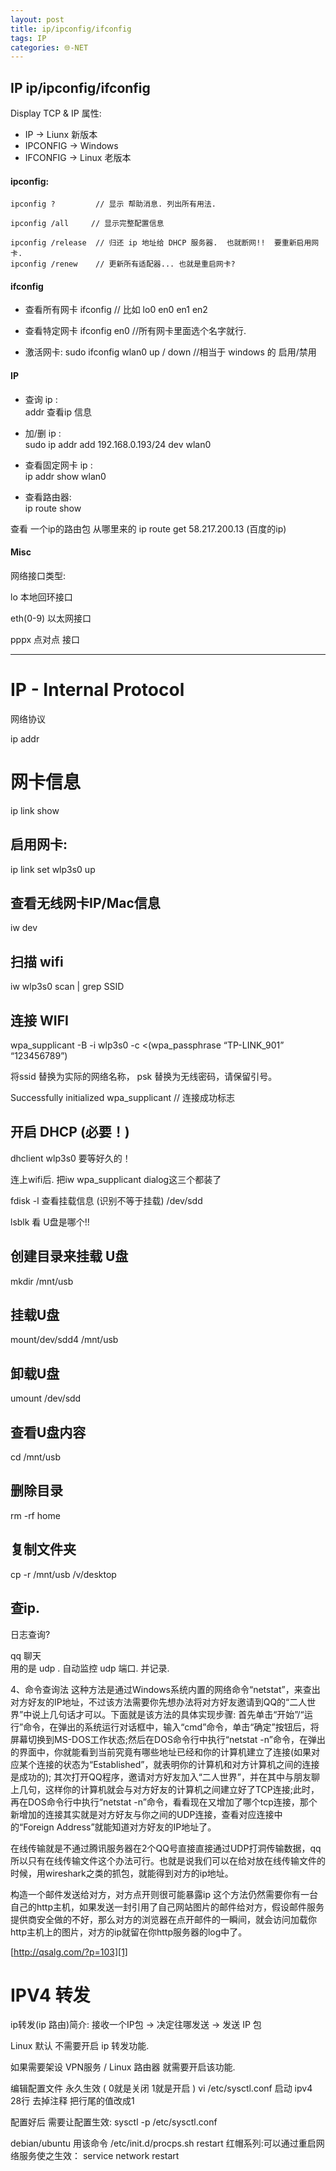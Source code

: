 ```yaml
---
layout: post
title: ip/ipconfig/ifconfig
tags: IP
categories: 🌐-NET
---
```

## IP   ip/ipconfig/ifconfig

Display TCP & IP 属性:     
- IP       → Liunx 新版本
- IPCONFIG → Windows
- IFCONFIG → Linux 老版本

#### ipconfig:

	ipconfig ?         // 显示 帮助消息. 列出所有用法.

	ipconfig /all     // 显示完整配置信息

	ipconfig /release  // 归还 ip 地址给 DHCP 服务器.  也就断网!!  要重新启用网卡.
	ipconfig /renew    // 更新所有适配器... 也就是重启网卡?


#### ifconfig

- 查看所有网卡
	ifconfig
	// 比如 lo0 en0 en1 en2 
- 查看特定网卡
	ifconfig en0 
	//所有网卡里面选个名字就行.

- 激活网卡:
	sudo ifconfig wlan0 up / down 
	//相当于 windows 的 启用/禁用


#### IP 

- 查询   ip :    
	addr    查看ip 信息

- 加/删 ip :    
	sudo ip addr add 192.168.0.193/24 dev wlan0

- 查看固定网卡 ip :  
	ip addr  show wlan0

- 查看路由器:   
	ip route show

查看 一个ip的路由包 从哪里来的 ip route get 58.217.200.13 (百度的ip)



#### Misc

网络接口类型:

lo  本地回环接口

eth(0-9)  以太网接口

pppx 点对点 接口










---- --

# IP - Internal Protocol

网络协议




 ip addr

# 网卡信息
ip link show 

## 启用网卡:

ip link set wlp3s0 up 
   
## 查看无线网卡IP/Mac信息 
iw dev
 
## 扫描 wifi
iw wlp3s0 scan | grep SSID  

## 连接 WIFI
wpa_supplicant -B -i wlp3s0 -c \<(wpa_passphrase “TP-LINK_901” “123456789”)


将ssid 替换为实际的网络名称，
psk 替换为无线密码，请保留引号。

Successfully initialized wpa_supplicant //    连接成功标志


## 开启 DHCP (必要！)
dhclient wlp3s0
要等好久的！

连上wifi后.
把iw wpa_supplicant dialog这三个都装了


fdisk -l 查看挂载信息
(识别不等于挂载)
/dev/sdd

lsblk  看 U盘是哪个!!

## 创建目录来挂载 U盘
  mkdir /mnt/usb
## 挂载U盘
mount/dev/sdd4 /mnt/usb   
## 卸载U盘
umount /dev/sdd 
## 查看U盘内容
cd /mnt/usb


## 删除目录  
rm -rf home

## 复制文件夹 
cp -r /mnt/usb /v/desktop




## 查ip.

日志查询?

qq 聊天  
用的是 udp . 自动监控 udp 端口. 并记录. 


4、命令查询法
这种方法是通过Windows系统内置的网络命令“netstat”，来查出对方好友的IP地址，不过该方法需要你先想办法将对方好友邀请到QQ的“二人世界”中说上几句话才可以。下面就是该方法的具体实现步骤:
首先单击“开始”/“运行”命令，在弹出的系统运行对话框中，输入“cmd”命令，单击“确定”按钮后，将屏幕切换到MS-DOS工作状态;然后在DOS命令行中执行“netstat -n”命令，在弹出的界面中，你就能看到当前究竟有哪些地址已经和你的计算机建立了连接(如果对应某个连接的状态为“Established”，就表明你的计算机和对方计算机之间的连接是成功的);
其次打开QQ程序，邀请对方好友加入“二人世界”，并在其中与朋友聊上几句，这样你的计算机就会与对方好友的计算机之间建立好了TCP连接;此时，再在DOS命令行中执行“netstat -n”命令，看看现在又增加了哪个tcp连接，那个新增加的连接其实就是对方好友与你之间的UDP连接，查看对应连接中的“Foreign Address”就能知道对方好友的IP地址了。



在线传输就是不通过腾讯服务器在2个QQ号直接直接通过UDP打洞传输数据，qq 所以只有在线传输文件这个办法可行。也就是说我们可以在给对放在线传输文件的时候，用wireshark之类的抓包，就能得到对方的ip地址。


构造一个邮件发送给对方，对方点开则很可能暴露ip
这个方法仍然需要你有一台自己的http主机，如果发送一封引用了自己网站图片的邮件给对方，假设邮件服务提供商安全做的不好，那么对方的浏览器在点开邮件的一瞬间，就会访问加载你http主机上的图片，对方的ip就留在你http服务器的log中了。

[http://qsalg.com/?p=103][1]





# IPV4 转发

ip转发(ip 路由)简介:
接收一个IP包 → 决定往哪发送 → 发送 IP 包


Linux 默认 不需要开启 ip 转发功能.

如果需要架设 VPN服务 / Linux 路由器 就需要开启该功能.



编辑配置文件 永久生效 ( 0就是关闭  1就是开启 )
vi /etc/sysctl.conf 启动 ipv4 
28行 去掉注释 把行尾的值改成1

配置好后 需要让配置生效:
sysctl -p /etc/sysctl.conf

debian/ubuntu 用该命令   /etc/init.d/procps.sh restart
红帽系列:可以通过重启网络服务使之生效：
service network restart






[1]:	http://qsalg.com/?p=103